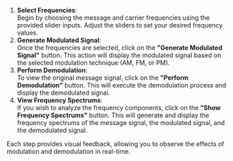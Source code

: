 <!DOCTYPE html>
<html lang="en">
<head>
  <meta charset="UTF-8">
  <meta name="viewport" content="width=device-width, initial-scale=1.0">
  <link href="https://cdn.jsdelivr.net/npm/tailwindcss@2.2.19/dist/tailwind.min.css" rel="stylesheet">
</head>
<body>
    <ol>
        <li><strong>Select Frequencies</strong>:<br>
            Begin by choosing the message and carrier frequencies using the provided slider inputs. Adjust the sliders to set your desired frequency values.
        </li>
        <li><strong>Generate Modulated Signal</strong>:<br>
            Once the frequencies are selected, click on the <strong>"Generate Modulated Signal"</strong> button. This action will display the modulated signal based on the selected modulation technique (AM, FM, or PM).
        </li>
        <li><strong>Perform Demodulation</strong>:<br>
            To view the original message signal, click on the <strong>"Perform Demodulation"</strong> button. This will execute the demodulation process and display the demodulated signal.
        </li>
        <li><strong>View Frequency Spectrums</strong>:<br>
            If you wish to analyze the frequency components, click on the <strong>"Show Frequency Spectrums"</strong> button. This will generate and display the frequency spectrums of the message signal, the modulated signal, and the demodulated signal.
        </li>
    </ol>
    <p>Each step provides visual feedback, allowing you to observe the effects of modulation and demodulation in real-time.</p>
</body>
</html>
